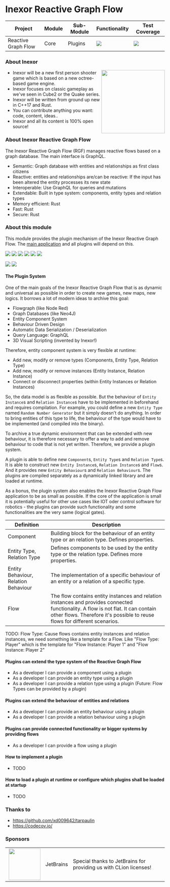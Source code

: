 # Inexor Reactive Graph Flow

| Project             | Module | Sub-Module | Functionality                                                        | Test Coverage                                                                                                                                          |
|---------------------|--------|------------|----------------------------------------------------------------------|--------------------------------------------------------------------------------------------------------------------------------------------------------|
| Reactive Graph Flow | Core   | Plugins    | <img src="https://img.shields.io/badge/state-completed-brightgreen"> | [<img src="https://img.shields.io/codecov/c/github/aschaeffer/inexor-rgf-core-plugins">](https://app.codecov.io/gh/aschaeffer/inexor-rgf-core-plugins) |

### About Inexor

<a href="https://inexor.org/">
<img align="right" width="200" height="200" src="https://raw.githubusercontent.com/inexorgame/inexor-rgf-core-plugins/main/docs/images/inexor_2.png">
</a>

* Inexor will be a new first person shooter game which is based on a new octree-based game engine.
* Inexor focuses on classic gameplay as we've seen in Cube2 or the Quake series.
* Inexor will be written from ground up new in C++17 and Rust.
* You can contribute anything you want: code, content, ideas..
* Inexor and all its content is 100% open source!

### About Inexor Reactive Graph Flow

The Inexor Reactive Graph Flow (RGF) manages reactive flows based on a graph database. The main interface is GraphQL.

* Semantic: Graph database with entities and relationships as first class citizens
* Reactive: entities and relationships are/can be reactive: If the input has been altered the entity processes its new state
* Interoperable: Use GraphQL for queries and mutations
* Extendable: Built in type system: components, entity types and relation types
* Memory efficient: Rust
* Fast: Rust
* Secure: Rust

### About this module

This module provides the plugin mechanism of the Inexor Reactive Graph Flow. The
[main application](https://github.com/inexorgame/inexor-rgf-application) and all
plugins will depend on this.

[<img src="https://img.shields.io/badge/Language-Rust-brightgreen">](https://www.rust-lang.org/)
[<img src="https://img.shields.io/badge/Platforms-Linux%20%26%20Windows-brightgreen">]()
[<img src="https://img.shields.io/github/workflow/status/inexorgame/inexor-rgf-core-plugins/Rust">](https://github.com/inexorgame/inexor-rgf-core-plugins/actions?query=workflow%3ARust)
[<img src="https://img.shields.io/github/last-commit/inexorgame/inexor-rgf-core-plugins">]()
[<img src="https://img.shields.io/github/languages/code-size/inexorgame/inexor-rgf-core-plugins">]()
[<img src="https://img.shields.io/codecov/c/github/aschaeffer/inexor-rgf-core-plugins">](https://app.codecov.io/gh/aschaeffer/inexor-rgf-core-plugins)

[<img src="https://img.shields.io/github/license/inexorgame/inexor-rgf-core-plugins">](https://github.com/inexorgame/inexor-rgf-core-plugins/blob/main/LICENSE)
[<img src="https://img.shields.io/discord/698219248954376256?logo=discord">](https://discord.com/invite/acUW8k7)

#### The Plugin System

One of the main goals of the Inexor Reactive Graph Flow that is as dynamic and universal as possible in order to create
new games, new maps, new logics. It borrows a lot of modern ideas to archive this goal:

* Flowgraph (like Node Red)
* Graph Databases (like Neo4J)
* Entity Component System
* Behaviour Driven Design
* Automatic Data Serialization / Deserialization
* Query Language: GraphQL
* 3D Visual Scripting (invented by Inexor!)

Therefore, entity component system is very flexible at runtime:

* Add new, modify or remove types (Components, Entity Type, Relation Type)
* Add new, modify or remove instances (Entity Instance, Relation Instance)
* Connect or disconnect properties (within Entity Instances or Relation Instances)

So, the data model is as flexible as possible. But the behaviour of `Entity Instance`s and `Relation Instance`s have to
be implemented in beforehand and requires compilation. For example, you could define a new `Entity Type` named `Random
Number Generator` but it simply doesn't do anything. In order to bring entities of this type to life, the behaviour of
the type would have to be implemented (and compiled into the binary).

To archive a true dynamic environment that can be extended with new behaviour, it is therefore necessary to offer a way
to add and remove behaviour to code that is not yet written. Therefore, we provide a plugin system.

A plugin is able to define new `Component`s, `Entity Type`s and `Relation Type`s. It is able to construct new `Entity
Instance`s, `Relation Instance`s and `Flow`s. And it provides new `Entity Behaviour`s and `Relation Behaviour`s. The
plugins are compiled separately as a dynamically linked library and are loaded at runtime.

As a bonus, the plugin system also enables the Inexor Reactive Graph Flow application to be as small as possible. If the
core of the application is small it is potentially useful for other use cases like IOT oder control software for
robotics - the plugins can provide such functionality and some functionalities are the very same (logical gates).

| Definition                           | Description                                                                                                                                                                                                     |
|--------------------------------------|-----------------------------------------------------------------------------------------------------------------------------------------------------------------------------------------------------------------|
| Component                            | Building block for the behaviour of an entity type or an relation type. Defines properties.                                                                                                                     |
| Entity Type, Relation Type           | Defines components to be used by the entity type or the relation type. Defines more properties.                                                                                                                 |
| Entity Behaviour, Relation Behaviour | The implementation of a specific behaviour of an entity or a relation of a specific type.                                                                                                                       |
| Flow                                 | The flow contains entity instances and relation instances and provides connected functionality. A flow is not flat. It can contain other flows. Therefore it's possible to reuse flows for different scenarios. |

TODO: Flow Type: Cause flows contains entity instances and relation instances, we need something like a template for a Flow. Like "Flow Type: Player" which is the template for "Flow Instance: Player 1" and "Flow Instance: Player 2"

#### Plugins can extend the type system of the Reactive Graph Flow

* As a developer I can provide a component using a plugin
* As a developer I can provide an entity type using a plugin
* As a developer I can provide a relation type using a plugin
(Future: Flow Types can be provided by a plugin)

#### Plugins can extend the behaviour of entities and relations

* As a developer I can provide an entity behaviour using a plugin
* As a developer I can provide a relation behaviour using a plugin

#### Plugins can provide connected functionality or bigger systems by providing flows

* As a developer I can provide a flow using a plugin

#### How to implement a plugin

* TODO

#### How to load a plugin at runtime or configure which plugins shall be loaded at startup

* TODO

### Thanks to

* https://github.com/xd009642/tarpaulin
* https://codecov.io/

### Sponsors

|                                                                                                                                                                                                                             |           |                                                                    |
|-----------------------------------------------------------------------------------------------------------------------------------------------------------------------------------------------------------------------------|-----------|--------------------------------------------------------------------|
| <a href="https://www.jetbrains.com/?from=github.com/inexorgame"><img align="right" width="100" height="100" src="https://raw.githubusercontent.com/inexorgame/inexor-rgf-core-plugins/main/docs/images/icon_CLion.svg"></a> | JetBrains | Special thanks to JetBrains for providing us with CLion licenses!  |
